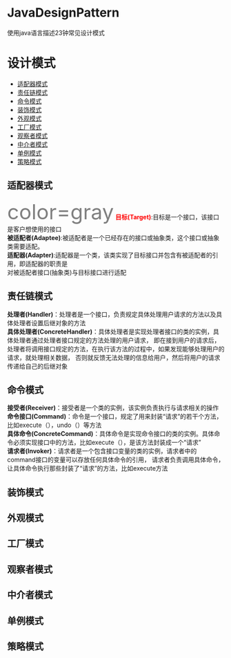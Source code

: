 JavaDesignPattern
===

使用java语言描述23钟常见设计模式

# 设计模式
- [适配器模式](#适配器模式)
- [责任链模式](#责任链模式)
- [命令模式](#命令模式)
- [装饰模式](#装饰模式)
- [外观模式](#外观模式)
- [工厂模式](#工厂模式)
- [观察者模式](#观察者模式)
- [中介者模式](#中介者模式)
- [单例模式](#单例模式)
- [策略模式](#策略模式)

## 适配器模式
<font color=gray size=72>color=gray</font>
 <font color=red>**目标(Target)**</font>:目标是一个接口，该接口是客户想使用的接口</br>
 **被适配者(Adaptee)**:被适配者是一个已经存在的接口或抽象类，这个接口或抽象类需要适配。</br>
 **适配器(Adapter)**:适配器是一个类，该类实现了目标接口并包含有被适配者的引用，即适配器的职责是</br>
 对被适配者接口(抽象类)与目标接口进行适配

## 责任链模式
**处理者(Handler)**：处理者是一个接口，负责规定具体处理用户请求的方法以及具体处理者设置后继对象的方法  
**具体处理者(ConcreteHandler)**：具体处理者是实现处理者接口的类的实例，具体处理者通过处理者接口规定的方法处理的用户请求，
即在接到用户的请求后，处理者将调用接口规定的方法，在执行该方法的过程中，如果发现能够处理用户的请求，就处理相关数据，
否则就反馈无法处理的信息给用户，然后将用户的请求传递给自己的后继对象

## 命令模式
 **接受者(Receiver)**：接受者是一个类的实例，该实例负责执行与请求相关的操作  
 **命令接口(Command)**：命令是一个接口，规定了用来封装“请求”的若干个方法，比如execute（），undo（）等方法  
 **具体命令(ConcreteCommand)**：具体命令是实现命令接口的类的实例。具体命令必须实现接口中的方法，比如execute（），是该方法封装成一个“请求”  
 **请求者(Invoker)**：请求者是一个包含接口变量的类的实例，请求者中的command接口的变量可以存放任何具体命令的引用，
 请求者负责调用具体命令，让具体命令执行那些封装了“请求”的方法，比如execute方法
 
## 装饰模式
## 外观模式
## 工厂模式
## 观察者模式
## 中介者模式
## 单例模式
## 策略模式
